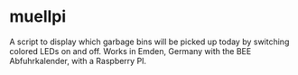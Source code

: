 # muellpi
A script to display which garbage bins will be picked up today by switching colored LEDs on and off.
Works in Emden, Germany with the BEE Abfuhrkalender, with a Raspberry PI.
